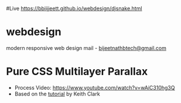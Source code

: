 #Live
https://bbiijjeett.github.io/webdesign/djsnake.html
# webdesign
modern responsive web design
mail - bijeetnathbtech@gmail.com
# Pure CSS Multilayer Parallax
- Process Video: https://www.youtube.com/watch?v=wAiC310hg3Q
- Based on the [tutorial](https://keithclark.co.uk/articles/pure-css-parallax-websites/) by Keith Clark
